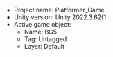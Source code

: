 <!-- UNITY CODE ASSIST INSTRUCTIONS START -->
- Project name: Platformer_Game
- Unity version: Unity 2022.3.62f1
- Active game object:
  - Name: BG5
  - Tag: Untagged
  - Layer: Default
<!-- UNITY CODE ASSIST INSTRUCTIONS END -->